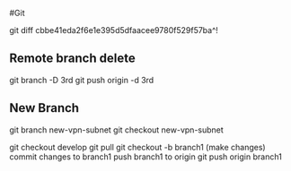   #Git

git diff cbbe41eda2f6e1e395d5dfaacee9780f529f57ba^!

## Remote branch delete 
git branch -D 3rd
git push origin -d 3rd

## New Branch
git branch new-vpn-subnet
git checkout new-vpn-subnet

git checkout develop
git pull
git checkout -b branch1
(make changes)
commit changes to branch1
push branch1 to origin
git push origin branch1
